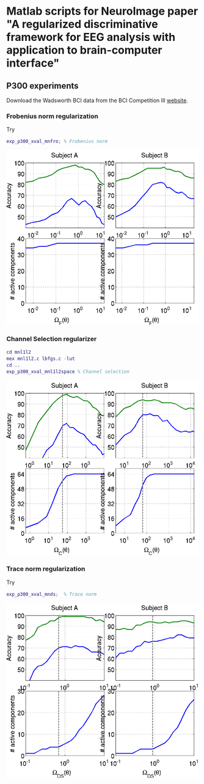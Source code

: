 # Matlab scripts for NeuroImage paper "A regularized discriminative framework for EEG analysis with application to brain-computer interface"

## P300 experiments
Download the Wadsworth BCI data from the BCI Competition III [website](http://www.bbci.de/competition/iii/#data_set_ii).

### Frobenius norm regularization
Try
```matlab
exp_p300_xval_mnfro; % Frobenius norm
```
![Frobenius norm](fro.png)

### Channel Selection regularizer
```matlab
cd mnl1l2
mex mnl1l2.c lbfgs.c -lut
cd ..
exp_p300_xval_mnl1l2space % Channel selection
```
![Channelselectton](chansel.png)

### Trace norm regularization
Try
```matlab
exp_p300_xval_mnds;  % Trace norm
```
![Trace norm](trace.png)
